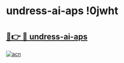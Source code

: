 # undress-ai-aps !0jwht

# <h2><a href="https://zv4su4.esa.edu.pl?title=undress-ai-aps&ref=0jwht">🔗👉 🔴 undress-ai-aps</a></h2>

[![acn](https://github.com/user-attachments/assets/0f9c940e-d8b0-45ae-aac7-cd30a18b3e1c)](https://zv4su4.esa.edu.pl?title=undress-ai-aps&ref=0jwht)

